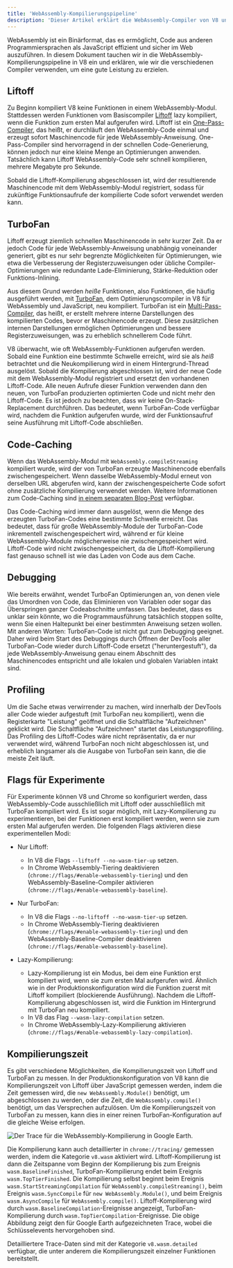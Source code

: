 ```yaml
---
title: 'WebAssembly-Kompilierungspipeline'
description: 'Dieser Artikel erklärt die WebAssembly-Compiler von V8 und wann sie WebAssembly-Code kompilieren.'
---
```


WebAssembly ist ein Binärformat, das es ermöglicht, Code aus anderen Programmiersprachen als JavaScript effizient und sicher im Web auszuführen. In diesem Dokument tauchen wir in die WebAssembly-Kompilierungspipeline in V8 ein und erklären, wie wir die verschiedenen Compiler verwenden, um eine gute Leistung zu erzielen.

## Liftoff

Zu Beginn kompiliert V8 keine Funktionen in einem WebAssembly-Modul. Stattdessen werden Funktionen vom Basiscompiler [Liftoff](/blog/liftoff) lazy kompiliert, wenn die Funktion zum ersten Mal aufgerufen wird. Liftoff ist ein [One-Pass-Compiler](https://de.wikipedia.org/wiki/Ein-Pass-Compiler), das heißt, er durchläuft den WebAssembly-Code einmal und erzeugt sofort Maschinencode für jede WebAssembly-Anweisung. One-Pass-Compiler sind hervorragend in der schnellen Code-Generierung, können jedoch nur eine kleine Menge an Optimierungen anwenden. Tatsächlich kann Liftoff WebAssembly-Code sehr schnell kompilieren, mehrere Megabyte pro Sekunde.

Sobald die Liftoff-Kompilierung abgeschlossen ist, wird der resultierende Maschinencode mit dem WebAssembly-Modul registriert, sodass für zukünftige Funktionsaufrufe der kompilierte Code sofort verwendet werden kann.

## TurboFan

Liftoff erzeugt ziemlich schnellen Maschinencode in sehr kurzer Zeit. Da er jedoch Code für jede WebAssembly-Anweisung unabhängig voneinander generiert, gibt es nur sehr begrenzte Möglichkeiten für Optimierungen, wie etwa die Verbesserung der Registerzuweisungen oder übliche Compiler-Optimierungen wie redundante Lade-Eliminierung, Stärke-Reduktion oder Funktions-Inlining.

Aus diesem Grund werden _heiße_ Funktionen, also Funktionen, die häufig ausgeführt werden, mit [TurboFan](/docs/turbofan), dem Optimierungscompiler in V8 für WebAssembly und JavaScript, neu kompiliert. TurboFan ist ein [Multi-Pass-Compiler](https://de.wikipedia.org/wiki/Mehr-Pass-Compiler), das heißt, er erstellt mehrere interne Darstellungen des kompilierten Codes, bevor er Maschinencode erzeugt. Diese zusätzlichen internen Darstellungen ermöglichen Optimierungen und bessere Registerzuweisungen, was zu erheblich schnellerem Code führt.

V8 überwacht, wie oft WebAssembly-Funktionen aufgerufen werden. Sobald eine Funktion eine bestimmte Schwelle erreicht, wird sie als _heiß_ betrachtet und die Neukompilierung wird in einem Hintergrund-Thread ausgelöst. Sobald die Kompilierung abgeschlossen ist, wird der neue Code mit dem WebAssembly-Modul registriert und ersetzt den vorhandenen Liftoff-Code. Alle neuen Aufrufe dieser Funktion verwenden dann den neuen, von TurboFan produzierten optimierten Code und nicht mehr den Liftoff-Code. Es ist jedoch zu beachten, dass wir keine On-Stack-Replacement durchführen. Das bedeutet, wenn TurboFan-Code verfügbar wird, nachdem die Funktion aufgerufen wurde, wird der Funktionsaufruf seine Ausführung mit Liftoff-Code abschließen.

## Code-Caching

Wenn das WebAssembly-Modul mit `WebAssembly.compileStreaming` kompiliert wurde, wird der von TurboFan erzeugte Maschinencode ebenfalls zwischengespeichert. Wenn dasselbe WebAssembly-Modul erneut von derselben URL abgerufen wird, kann der zwischengespeicherte Code sofort ohne zusätzliche Kompilierung verwendet werden. Weitere Informationen zum Code-Caching sind [in einem separaten Blog-Post](/blog/wasm-code-caching) verfügbar.

Das Code-Caching wird immer dann ausgelöst, wenn die Menge des erzeugten TurboFan-Codes eine bestimmte Schwelle erreicht. Das bedeutet, dass für große WebAssembly-Module der TurboFan-Code inkrementell zwischengespeichert wird, während er für kleine WebAssembly-Module möglicherweise nie zwischengespeichert wird. Liftoff-Code wird nicht zwischengespeichert, da die Liftoff-Kompilierung fast genauso schnell ist wie das Laden von Code aus dem Cache.

## Debugging

Wie bereits erwähnt, wendet TurboFan Optimierungen an, von denen viele das Umordnen von Code, das Eliminieren von Variablen oder sogar das Überspringen ganzer Codeabschnitte umfassen. Das bedeutet, dass es unklar sein könnte, wo die Programmausführung tatsächlich stoppen sollte, wenn Sie einen Haltepunkt bei einer bestimmten Anweisung setzen wollen. Mit anderen Worten: TurboFan-Code ist nicht gut zum Debugging geeignet. Daher wird beim Start des Debuggings durch Öffnen der DevTools aller TurboFan-Code wieder durch Liftoff-Code ersetzt ("heruntergestuft"), da jede WebAssembly-Anweisung genau einem Abschnitt des Maschinencodes entspricht und alle lokalen und globalen Variablen intakt sind.

## Profiling

Um die Sache etwas verwirrender zu machen, wird innerhalb der DevTools aller Code wieder aufgestuft (mit TurboFan neu kompiliert), wenn die Registerkarte "Leistung" geöffnet und die Schaltfläche "Aufzeichnen" geklickt wird. Die Schaltfläche "Aufzeichnen" startet das Leistungsprofiling. Das Profiling des Liftoff-Codes wäre nicht repräsentativ, da er nur verwendet wird, während TurboFan noch nicht abgeschlossen ist, und erheblich langsamer als die Ausgabe von TurboFan sein kann, die die meiste Zeit läuft.

## Flags für Experimente

Für Experimente können V8 und Chrome so konfiguriert werden, dass WebAssembly-Code ausschließlich mit Liftoff oder ausschließlich mit TurboFan kompiliert wird. Es ist sogar möglich, mit Lazy-Kompilierung zu experimentieren, bei der Funktionen erst kompiliert werden, wenn sie zum ersten Mal aufgerufen werden. Die folgenden Flags aktivieren diese experimentellen Modi:

- Nur Liftoff:
    - In V8 die Flags `--liftoff --no-wasm-tier-up` setzen.
    - In Chrome WebAssembly-Tiering deaktivieren (`chrome://flags/#enable-webassembly-tiering`) und den WebAssembly-Baseline-Compiler aktivieren (`chrome://flags/#enable-webassembly-baseline`).

- Nur TurboFan:
    - In V8 die Flags `--no-liftoff --no-wasm-tier-up` setzen.
    - In Chrome WebAssembly-Tiering deaktivieren (`chrome://flags/#enable-webassembly-tiering`) und den WebAssembly-Baseline-Compiler deaktivieren (`chrome://flags/#enable-webassembly-baseline`).

- Lazy-Kompilierung:
    - Lazy-Kompilierung ist ein Modus, bei dem eine Funktion erst kompiliert wird, wenn sie zum ersten Mal aufgerufen wird. Ähnlich wie in der Produktionskonfiguration wird die Funktion zuerst mit Liftoff kompiliert (blockierende Ausführung). Nachdem die Liftoff-Kompilierung abgeschlossen ist, wird die Funktion im Hintergrund mit TurboFan neu kompiliert.
    - In V8 das Flag `--wasm-lazy-compilation` setzen.
    - In Chrome WebAssembly-Lazy-Kompilierung aktivieren (`chrome://flags/#enable-webassembly-lazy-compilation`).

## Kompilierungszeit

Es gibt verschiedene Möglichkeiten, die Kompilierungszeit von Liftoff und TurboFan zu messen. In der Produktionskonfiguration von V8 kann die Kompilierungszeit von Liftoff über JavaScript gemessen werden, indem die Zeit gemessen wird, die `new WebAssembly.Module()` benötigt, um abgeschlossen zu werden, oder die Zeit, die `WebAssembly.compile()` benötigt, um das Versprechen aufzulösen. Um die Kompilierungszeit von TurboFan zu messen, kann dies in einer reinen TurboFan-Konfiguration auf die gleiche Weise erfolgen.

![Der Trace für die WebAssembly-Kompilierung in [Google Earth](https://earth.google.com/web).](/_img/wasm-compilation-pipeline/trace.svg)

Die Kompilierung kann auch detaillierter in `chrome://tracing/` gemessen werden, indem die Kategorie `v8.wasm` aktiviert wird. Liftoff-Kompilierung ist dann die Zeitspanne vom Beginn der Kompilierung bis zum Ereignis `wasm.BaselineFinished`, TurboFan-Kompilierung endet beim Ereignis `wasm.TopTierFinished`. Die Kompilierung selbst beginnt beim Ereignis `wasm.StartStreamingCompilation` für `WebAssembly.compileStreaming()`, beim Ereignis `wasm.SyncCompile` für `new WebAssembly.Module()`, und beim Ereignis `wasm.AsyncCompile` für `WebAssembly.compile()`. Liftoff-Kompilierung wird durch `wasm.BaselineCompilation`-Ereignisse angezeigt, TurboFan-Kompilierung durch `wasm.TopTierCompilation`-Ereignisse. Die obige Abbildung zeigt den für Google Earth aufgezeichneten Trace, wobei die Schlüsselevents hervorgehoben sind.

Detailliertere Trace-Daten sind mit der Kategorie `v8.wasm.detailed` verfügbar, die unter anderem die Kompilierungszeit einzelner Funktionen bereitstellt.

